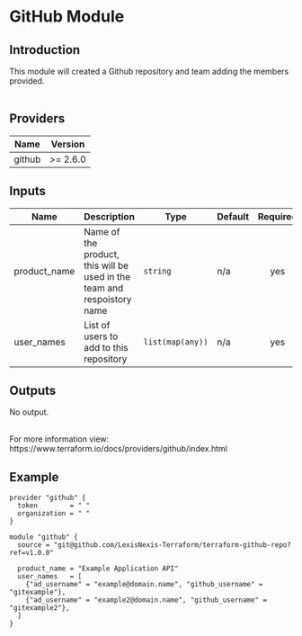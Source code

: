 # GitHub Module

## Introduction

This module will created a Github repository and team adding the members provided.<br />
<br />

<!--- BEGIN_TF_DOCS --->
## Providers

| Name | Version |
|------|---------|
| github | >= 2.6.0 |

## Inputs

| Name | Description | Type | Default | Required |
|------|-------------|------|---------|:-----:|
| product\_name | Name of the product, this will be used in the team and respoistory name | `string` | n/a | yes |
| user\_names | List of users to add to this repository | `list(map(any))` | n/a | yes |

## Outputs

No output.
<!--- END_TF_DOCS --->

<br />
For more information view:<br />
https://www.terraform.io/docs/providers/github/index.html
<br />

## Example

~~~~
provider "github" {
  token        = " "
  organization = " "
}

module "github" {
  source = "git@github.com/LexisNexis-Terraform/terraform-github-repo?ref=v1.0.0"

  product_name = "Example Application API"
  user_names   = [
    {"ad_username" = "example@domain.name", "github_username" = "gitexample"}, 
    {"ad_username" = "example2@domain.name", "github_username" = "gitexample2"},
  ]
}
~~~~
